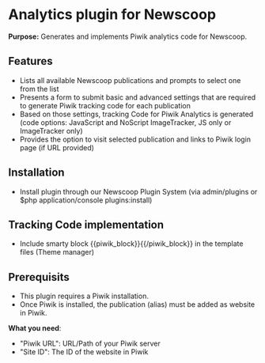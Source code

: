 Analytics plugin for Newscoop
=================================

**Purpose:** Generates and implements Piwik analytics code for Newscoop.

Features
-----------
- Lists all available Newscoop publications and prompts to select one from the list
- Presents a form to submit basic and advanced settings that are required to generate Piwik tracking code for each publication
- Based on those settings, tracking Code for Piwik Analytics is generated (code options: JavaScript and NoScript ImageTracker, JS only or ImageTracker only)
- Provides the option to visit selected publication and links to Piwik login page (if URL provided)

Installation
-------------
- Install plugin through our Newscoop Plugin System (via admin/plugins or $php application/console plugins:install)

Tracking Code implementation
-----------------------------
- Include smarty block {{piwik_block}}{{/piwik_block}} in the template files (Theme manager)

Prerequisits
-----------------
- This plugin requires a Piwik installation.
- Once Piwik is installed, the publication (alias) must be added as website in Piwik.

**What you need**:
- "Piwik URL": URL/Path of your Piwik server
- "Site ID": The ID of the website in Piwik
